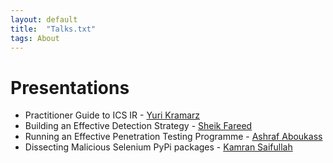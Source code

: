 ```yaml
---
layout: default
title:  "Talks.txt"
tags: About
---
```


# Presentations


* Practitioner Guide to ICS IR - [Yuri Kramarz](https://qa.linkedin.com/in/jerzykra)
* Building an Effective Detection Strategy - [Sheik Fareed](https://www.linkedin.com/in/sheik-f-780828109)
* Running an Effective Penetration Testing Programme - [Ashraf Aboukass](https://www.linkedin.com/in/aboukass)
* Dissecting Malicious Selenium PyPi packages - [Kamran Saifullah](https://pk.linkedin.com/in/kamransaifullah)

